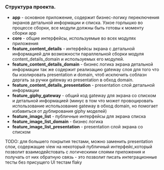 ### Структура проекта.

- __app__ - основное приложение, содержит бизнес-логику переключения экранов детальной
информации и списка. Узкое горлышко во процессе сборки, все модули должны быть готовы к моменту
сборки app
- __core__ - общие интерфейсы, используемые во всех модулях приложения
- __feature_content_details__ - интерфейсы экрана с детальной информацией для возможности
параллельной сборки модуля content_details_domain и используемых его модулей.
- __feature_content_details_domain__ - бизнес логика экрана детальной информации так же содержит
реализацию gateway слоя для того что бы изолировать presentation и domain, чтоб исключить
соблазн дергать за ручки gateway из presentation в обход domain.
- __feature_content_details_presentation__ - presentation слой детальной информации
- __feature_giphy_gateway__ - общий код gateway для экрана со списком и детальной информацией
(минус в том что может провоцировать использование использование gateway в обход domain, но
помогает избавиться от дублирования giphy моделей)
- __feature_image_list__ - публичные интерфейсы для экрана списка
- __feature_image_list_domain__ - бизнес логика
- __feature_image_list_presentation__ - presentation слой экрана со списком

TODO:
для большего покрытия тестами, можно заменить presentation слои, содержащие view
на некоторый публичный интерфейс,который позволит взаимодейстовать с логическими слоями приложения
и получать от них обратную связь - это позволит писать интеграционные тесты без присущего UI тестам flaky